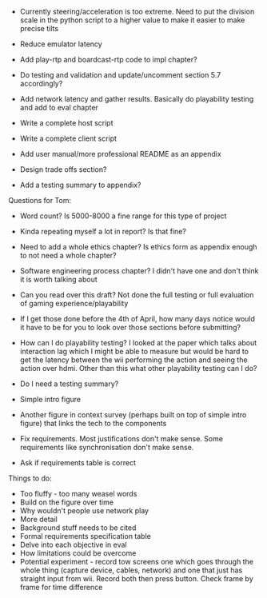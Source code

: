- Currently steering/acceleration is too extreme. Need to put the division scale in the python script to a higher value to make it easier to make precise tilts
- Reduce emulator latency 

- Add play-rtp and boardcast-rtp code to impl chapter?
- Do testing and validation and update/uncomment section 5.7 accordingly?

- Add network latency and gather results. Basically do playability testing and add to eval chapter
- Write a complete host script
- Write a complete client script
- Add user manual/more professional README as an appendix

- Design trade offs section?
- Add a testing summary to appendix?
  
Questions for Tom:

- Word count? Is 5000-8000 a fine range for this type of project
- Kinda repeating myself a lot in report? Is that fine?
- Need to add a whole ethics chapter? Is ethics form as appendix enough to not need a whole chapter?
- Software engineering process chapter? I didn't have one and don't think it is worth talking about
- Can you read over this draft? Not done the full testing or full evaluation of gaming experience/playability
- If I get those done before the 4th of April, how many days notice would it have to be for you to look over those sections before submitting?
- How can I do playability testing? I looked at the paper which talks about interaction lag which I might be able to measure but would be hard to get the latency between the wii performing the action and seeing the action over hdmi. Other than this what other playability testing can I do?
- Do I need a testing summary? 


- Simple intro figure
- Another figure in context survey (perhaps built on top of simple intro figure) that links the tech to the components
- Fix requirements. Most justifications don't make sense. Some requirements like synchronisation don't make sense.
- Ask if requirements table is correct

Things to do:
- Too fluffy - too many weasel words
- Build on the figure over time
- Why wouldn't people use network play
- More detail
- Background stuff needs to be cited
- Formal requirements specification table
- Delve into each objective in eval
- How limitations could be overcome
- Potential experiment - record tow screens one which goes through the whole thing (capture device, cables, network) and one that just has straight input from wii. Record both then press button. Check frame by frame for time difference
